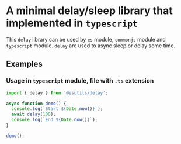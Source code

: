 
# A minimal delay/sleep library that implemented in `typescript`

This `delay` library can be used by `es` module, `commonjs` module and `typescript` module.
`delay` are used to async sleep or delay some time.

## Examples

### Usage in `typescript` module, file with `.ts` extension

```ts
import { delay } from '@esutils/delay';

async function demo() {
  console.log(`Start ${Date.now()}`);
  await delay(100);
  console.log(`End ${Date.now()}`);
}

demo();
```
